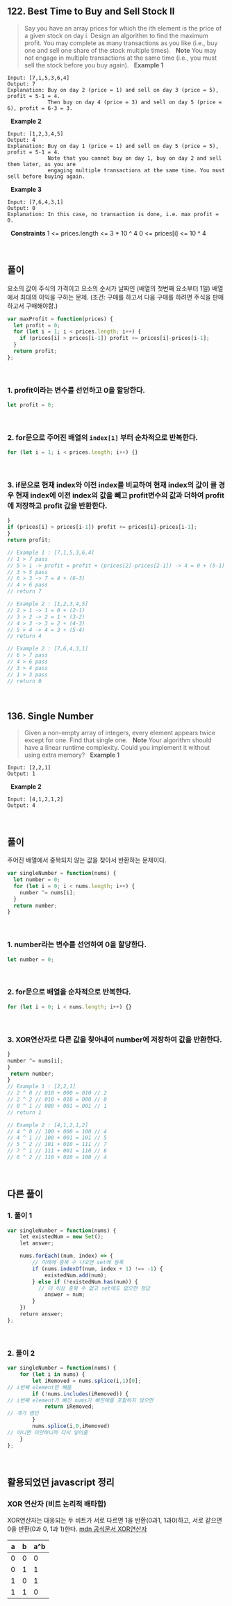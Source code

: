## 122. Best Time to Buy and Sell Stock II
> Say you have an array prices for which the ith element is the price of a given stock on day i.
Design an algorithm to find the maximum profit. You may complete as many transactions as you like (i.e., buy one and sell one share of the stock multiple times).
&nbsp;
**Note** 
You may not engage in multiple transactions at the same time (i.e., you must sell the stock before you buy again).
&nbsp;
**Example 1**
```
Input: [7,1,5,3,6,4]
Output: 7
Explanation: Buy on day 2 (price = 1) and sell on day 3 (price = 5), profit = 5-1 = 4.
             Then buy on day 4 (price = 3) and sell on day 5 (price = 6), profit = 6-3 = 3.
```
&nbsp;
**Example 2**
```
Input: [1,2,3,4,5]
Output: 4
Explanation: Buy on day 1 (price = 1) and sell on day 5 (price = 5), profit = 5-1 = 4.
             Note that you cannot buy on day 1, buy on day 2 and sell them later, as you are
             engaging multiple transactions at the same time. You must sell before buying again.
```
&nbsp;
**Example 3**
```
Input: [7,6,4,3,1]
Output: 0
Explanation: In this case, no transaction is done, i.e. max profit = 0.
```
&nbsp;
**Constraints**
1 <= prices.length <= 3 * 10 ^ 4
0 <= prices[i] <= 10 ^ 4

<br>

## 풀이
요소의 값이 주식의 가격이고 요소의 순서가 날짜인 (배열의 첫번째 요소부터 1일) 배열에서 최대의 이익을 구하는 문제. (조건: 구매를 하고서 다음 구매를 하려면 주식을 판매하고서 구매해야함.)
```javascript
var maxProfit = function(prices) {
  let profit = 0;
  for (let i = 1; i < prices.length; i++) {
    if (prices[i] > prices[i-1]) profit += prices[i]-prices[i-1];
  }
  return profit;
};
```
<br>

### 1. profit이라는 변수를 선언하고 0을 할당한다.
```javascript
let profit = 0;
```
<br>

### 2. for문으로 주어진 배열의 ```index[1]``` 부터 순차적으로 반복한다.
```javascript
for (let i = 1; i < prices.length; i++) {}
```
<br>

### 3. if문으로 현재 index와 이전 index를 비교하여 현재 index의 값이 클 경우 현재 index에 이전 index의 값을 빼고 profit변수의 값과 더하여 profit에 저장하고 profit 값을 반환한다.
```javascript
}
if (prices[i] > prices[i-1]) profit += prices[i]-prices[i-1];
}
return profit;

// Example 1 : [7,1,5,3,6,4]
// 1 > 7 pass
// 5 > 1 -> profit = profit + (prices[2]-prices[2-1]) -> 4 = 0 + (5-1)
// 3 > 5 pass
// 6 > 3 -> 7 = 4 + (6-3)
// 4 > 6 pass
// return 7

// Example 2 : [1,2,3,4,5]
// 2 > 1 -> 1 = 0 + (2-1)
// 3 > 2 -> 2 = 1 + (3-2)
// 4 > 3 -> 3 = 2 + (4-3)
// 5 > 4 -> 4 = 3 + (5-4)
// return 4

// Example 2 : [7,6,4,3,1]
// 6 > 7 pass
// 4 > 6 pass
// 3 > 4 pass
// 1 > 3 pass
// return 0
```
<br>

## 136. Single Number
> Given a non-empty array of integers, every element appears twice except for one. Find that single one.
&nbsp;
**Note**
Your algorithm should have a linear runtime complexity. Could you implement it without using extra memory?
&nbsp;
**Example 1**
```
Input: [2,2,1]
Output: 1
```
&nbsp;
**Example 2**
```
Input: [4,1,2,1,2]
Output: 4
```

<br>

## 풀이
주어진 배열에서 중복되지 않는 값을 찾아서 반환하는 문제이다.
```javascript
var singleNumber = function(nums) {
  let number = 0;
  for (let i = 0; i < nums.length; i++) {
    number ^= nums[i];
  }
  return number;
}
```
<br>

### 1. number라는 변수를 선언하여 0을 할당한다.
```javascript
let number = 0;
```
<br>

### 2. for문으로 배열을 순차적으로 반복한다.
```javascript
for (let i = 0; i < nums.length; i++) {}
```
<br>

### 3. XOR연산자로 다른 값을 찾아내여 number에 저장하여 값을 반환한다.
```javascript
}
number ^= nums[i];
}
 return number;
}
// Example 1 : [2,2,1]
// 2 ^ 0 // 010 + 000 = 010 // 2
// 2 ^ 2 // 010 + 010 = 000 // 0
// 0 ^ 1 // 000 + 001 = 001 // 1
// return 1

// Example 2 : [4,1,2,1,2]
// 4 ^ 0 // 100 + 000 = 100 // 4
// 4 ^ 1 // 100 + 001 = 101 // 5
// 5 ^ 2 // 101 + 010 = 111 // 7
// 7 ^ 1 // 111 + 001 = 110 // 6
// 6 ^ 2 // 110 + 010 = 100 // 4
```

<br>

## 다른 풀이
### 1. 풀이 1
```javascript
var singleNumber = function(nums) {
    let existedNum = new Set();
    let answer;

    nums.forEach((num, index) => {
        // 미래에 중복 수 나오면 set에 등록
        if (nums.indexOf(num, index + 1) !== -1) {
            existedNum.add(num);
        } else if (!existedNum.has(num)) {
          // 더 이상 중복 수 없고 set에도 없으면 정답
            answer = num;
        }
    })
    return answer;
};
```
<br>

### 2. 풀이 2
```javascript
var singleNumber = function(nums) {
    for (let i in nums) {
        let iRemoved = nums.splice(i,1)[0];
// i번째 element만 빼둠
        if (!nums.includes(iRemoved)) {
// i번째 element가 빠진 nums가 빠진애를 포함하지 않으면
            return iRemoved;
// 걔가 범인
        }
        nums.splice(i,0,iRemoved)
// 아니면 미안하니까 다시 넣어줌
    }
};
```
<br>

## 활용되었던 javascript 정리
### XOR 연산자 (비트 논리적 배타합)
XOR연산자는 대응되는 두 비트가 서로 다르면 1을 반환(0과1, 1과0)하고, 서로 같으면 0을 반환(0과 0, 1과 1)한다.
[mdn 공식문서 XOR연산자](https://developer.mozilla.org/ko/docs/Web/JavaScript/Reference/Operators/Bitwise_Operators)

a | b | a^b
--|--|--
0 | 0 | 0
0 | 1 | 1
1 | 0 | 1
1 | 1 | 0
